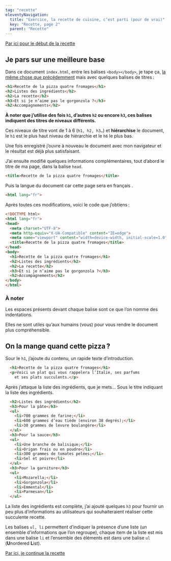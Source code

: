 ```yaml
---
tag: "recette"
eleventyNavigation:
  title: "Exercice, la recette de cuisine, c’est parti (pour de vrai)"
  key: "Recette, page 2"
  parent: "Recette"
---
```


[Par ici pour le début de la recette](../recette)

## Je pars sur une meilleure base

Dans ce document `index.html`, entre les balises `<body></body>`, je tape ça, [la même chose que précédemment](../recette) mais avec quelques balises de titres :

```html
<h1>Recette de la pizza quatre fromages</h1>
<h2>Listes des ingrédients</h2>
<h2>La recette</h2>
<h3>Et si je n’aime pas le gorgonzola ?</h3>
<h2>Accompagnements</h2>
```

<div class="callout">

**À noter que j’utilise des fois `h1`, d’autres `h2` ou encore `h3`, ces balises indiquent des titres de niveaux différents.**

Ces niveaux de titre vont de 1 à 6 (`h1, h2, h3…`) et **hiérarchise** le document, le `h1` est le plus haut niveau de hiérarchie et le `h6` le plus bas.

</div>

Une fois enregistré j’ouvre à nouveau le document avec mon navigateur et le résultat est déjà plus satisfaisant.

J’ai ensuite modifié quelques informations complémentaires, tout d’abord le titre de ma page, dans la balise `head`.

```html
<title>Recette de la pizza quatre fromages</title>
```

Puis la langue du document car cette page sera en français .

```html
<html lang="fr">
```

Après toutes ces modifications, voici le code que j’obtiens :

```html
<!DOCTYPE html>
<html lang="fr">
<head>
  <meta charset="UTF-8">
  <meta http-equiv="X-UA-Compatible" content="IE=edge">
  <meta name="viewport" content="width=device-width, initial-scale=1.0">
  <title>Recette de la pizza quatre fromages</title>
</head>
<body>
  <h1>Recette de la pizza quatre fromages</h1>
  <h2>Listes des ingrédients</h2>
  <h2>La recette</h2>
  <h3>Et si je n’aime pas le gorgonzola ?</h3>
  <h2>Accompagnements</h2>
</body>
</html>
```

<div class="callout">

### À noter

Les espaces présents devant chaque balise sont ce que l’on nomme des indentations.

Elles ne sont utiles qu’aux humains (vous) pour vous rendre le document plus compréhensible.

</div>

## On la mange quand cette pizza ?

Sour le `h1`, j’ajoute du contenu, un rapide texte d’introduction.

```html
  <h1>Recette de la pizza quatre fromages</h1>
  <p>Voici un plat qui vous rappelera l’Italie, ses parfums
    et ses plats succulents.</p>
```

Après j’attaque la liste des ingrédients, que je mets… Sous le titre indiquant la liste des ingrédients.

```html
  <h2>Listes des ingrédients</h2>
  <h3>Pour la pâte</h3>
  <ul>
    <li>700 grammes de farine;</li>
    <li>600 grammes d’eau tiède (environ 38 degrés);</li>
    <li>30 grammes de levure boulangère</li>
  </ul>
  <h3>Pour la sauce</h3>
  <ul>
    <li>Une branche de balisique;</li>
    <li>Origan frais ou en poudre</li>
    <li>300 grammes de tomates pelées;</li>
    <li>Sel et poivre</li>
  </ul>
  <h3>Pour la garniture</h3>
  <ul>
    <li>Mozarella;</li>
    <li>Gorgonzola</li>
    <li>Emmental</li>
    <li>Parmesan</li>
  </ul>
```

La liste des ingrédients est complète, j’ai ajouté quelques `h3` pour fournir un peu plus d’informations au utilisateurs qui souhaiteraient réaliser cette succulente recette. 

Les balises `ul, li` permettent d’indiquer la présence d’une liste (un ensemble d’informations que l’on regroupe), chaque item de la liste est mis dans une balise `li` et l’ensemble des éléments est dans une balise `ul` (**U**nordered **L**ist).

[Par ici, je continue la recette](../recette-3)
